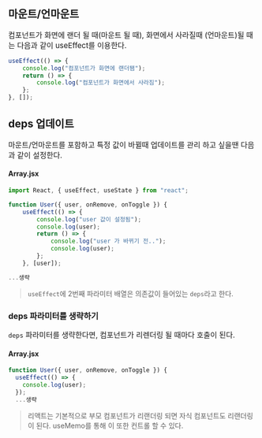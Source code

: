 ## 마운트/언마운트

<p style="font-size:15px">컴포넌트가 화면에 랜더 될 때(마운트 될 때), 화면에서 사라질때 (언마운트)될 때는 다음과 같이 useEffect를 이용한다.</p>

```jsx
useEffect(() => {
    console.log("컴포넌트가 화면에 랜더됌");
    return () => {
        console.log("컴포넌트가 화면에서 사라짐");
    };
}, []);
```

## deps 업데이트

<p style="font-size:15px">마운트/언마운트를 포함하고 특정 값이 바뀔때 업데이트를 관리 하고 싶을땐 다음과 같이 설정한다.</p>

#### Array.jsx

```jsx
import React, { useEffect, useState } from "react";

function User({ user, onRemove, onToggle }) {
    useEffect(() => {
        console.log("user 값이 설정됨");
        console.log(user);
        return () => {
            console.log("user 가 바뀌기 전..");
            console.log(user);
        };
    }, [user]);

...생략
```

> <code>useEffect</code>에 2번째 파라미터 배열은 의존값이 들어있는 <code>deps</code>라고 한다.

### deps 파라미터를 생략하기

<p style="font-size:15px"><code>deps</code> 파라미터를 생략한다면, 컴포넌트가 리렌더링 될 때마다 호출이 된다.</p>

#### Array.jsx

```jsx
function User({ user, onRemove, onToggle }) {
  useEffect(() => {
    console.log(user);
  });
  ...생략
```

> 리액트는 기본적으로 부모 컴포넌트가 리랜더링 되면 자식 컴포넌트도 리랜더링이 된다.
> useMemo를 통해 이 또한 컨트롤 할 수 있다.
